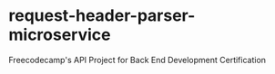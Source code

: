 # request-header-parser-microservice
Freecodecamp's API Project for Back End Development Certification
